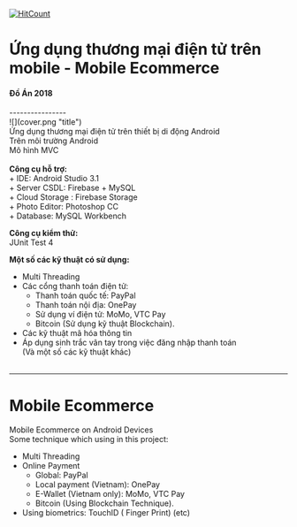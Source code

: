 [![HitCount](http://hits.dwyl.io/vuhoangnguyen97/Mobile-Ecommerce.svg)](http://hits.dwyl.io/vuhoangnguyen97/Mobile-Ecommerce)

# Ứng dụng thương mại điện tử trên mobile - Mobile Ecommerce <br/>
<h4> Đồ Án 2018 </h4>
---------------- <br/>
![](cover.png "title") <br/>
Ứng dụng thương mại điện tử trên thiết bị di động Android <br/>
Trên môi trường Android <br/>
Mô hình MVC <br/>
<br/>
<strong>Công cụ hỗ trợ: </strong><br/>
+ IDE: Android Studio 3.1 <br/>
+ Server CSDL: Firebase + MySQL<br/>
+ Cloud Storage : Firebase Storage <br/>
+ Photo Editor: Photoshop CC <br/>
+ Database: MySQL Workbench <br/>

<strong> Công cụ kiểm thử: </strong> <br/>
JUnit Test 4 <br/>

<strong> Một số các kỹ thuật có sử dụng: </strong> </br>
+ Multi Threading <br/>
+ Các cổng thanh toán điện tử: </br>
  + Thanh toán quốc tế: PayPal <br/>
  + Thanh toán nội địa: OnePay <br/>
  + Sử dụng ví điện tử: MoMo, VTC Pay </br>
  + Bitcoin (Sử dụng kỹ thuật Blockchain).
+ Các kỹ thuật mã hóa thông tin
+ Áp dụng sinh trắc vân tay trong việc đăng nhập thanh toán <br/>
(Và một số các kỹ thuật khác)
<br/><br/>
------------------
# Mobile Ecommerce
Mobile Ecommerce on Android Devices <br/>
Some technique which using in this project:
+ Multi Threading <br/>
+ Online Payment</br>
  + Global: PayPal <br/>
  + Local payment (Vietnam):  OnePay <br/>
  + E-Wallet (Vietnam only): MoMo, VTC Pay </br>
  + Bitcoin (Using Blockchain Technique).
+ Using biometrics: TouchID ( Finger Print)
(etc)
